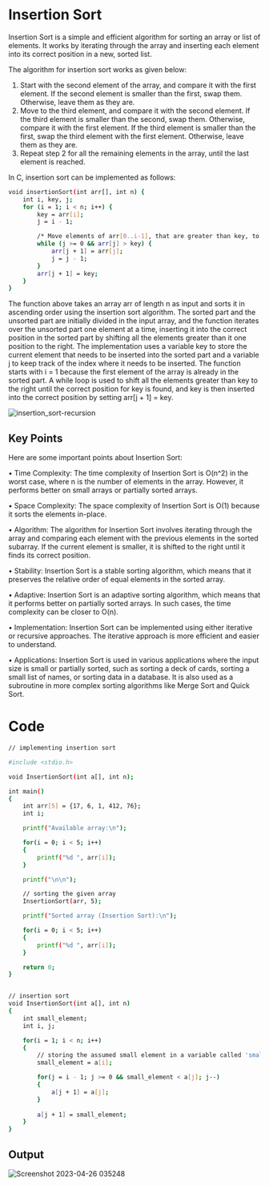 
# Insertion Sort

Insertion Sort is a simple and efficient algorithm for sorting an array or list of elements. It works by iterating through the array and inserting each element into its correct position in a new, sorted list.

The algorithm for insertion sort works as given below:

1. Start with the second element of the array, and compare it with the first element. If the second element is smaller than the first, swap them. Otherwise, leave them as they are.
2. Move to the third element, and compare it with the second element. If the third element is smaller than the second, swap them. Otherwise, compare it with the first element. If the third element is smaller than the first, swap the third element with the first element. Otherwise, leave them as they are.
3. Repeat step 2 for all the remaining elements in the array, until the last element is reached.

In C, insertion sort can be implemented as follows:
```bash
void insertionSort(int arr[], int n) {
    int i, key, j;
    for (i = 1; i < n; i++) {
        key = arr[i];
        j = i - 1;

        /* Move elements of arr[0..i-1], that are greater than key, to one position ahead of their current position */
        while (j >= 0 && arr[j] > key) {
            arr[j + 1] = arr[j];
            j = j - 1;
        }
        arr[j + 1] = key;
    }
}
```
The function above takes an array arr of length n as input and sorts it in ascending order using the insertion sort algorithm. The sorted part and the unsorted part are initially divided in the input array, and the function iterates over the unsorted part one element at a time, inserting it into the correct position in the sorted part by shifting all the elements greater than it one position to the right. The implementation uses a variable key to store the current element that needs to be inserted into the sorted part and a variable j to keep track of the index where it needs to be inserted. The function starts with i = 1 because the first element of the array is already in the sorted part. A while loop is used to shift all the elements greater than key to the right until the correct position for key is found, and key is then inserted into the correct position by setting arr[j + 1] = key.

![insertion_sort-recursion](https://user-images.githubusercontent.com/88421625/234417360-c2b19253-6576-423c-9ac5-302680c11548.png)

## Key Points
Here are some important points about Insertion Sort:

•	Time Complexity: The time complexity of Insertion Sort is O(n^2) in the worst case, where n is the number of elements in the array. However, it performs better on small arrays or partially sorted arrays.

•	Space Complexity: The space complexity of Insertion Sort is O(1) because it sorts the elements in-place.

•	Algorithm: The algorithm for Insertion Sort involves iterating through the array and comparing each element with the previous elements in the sorted subarray. If the current element is smaller, it is shifted to the right until it finds its correct position.

•	Stability: Insertion Sort is a stable sorting algorithm, which means that it preserves the relative order of equal elements in the sorted array.

•	Adaptive: Insertion Sort is an adaptive sorting algorithm, which means that it performs better on partially sorted arrays. In such cases, the time complexity can be closer to O(n).

•	Implementation: Insertion Sort can be implemented using either iterative or recursive approaches. The iterative approach is more efficient and easier to understand.

•	Applications: Insertion Sort is used in various applications where the input size is small or partially sorted, such as sorting a deck of cards, sorting a small list of names, or sorting data in a database. It is also used as a subroutine in more complex sorting algorithms like Merge Sort and Quick Sort.



# Code

```bash
// implementing insertion sort

#include <stdio.h>

void InsertionSort(int a[], int n);

int main()
{
    int arr[5] = {17, 6, 1, 412, 76};
    int i;

    printf("Available array:\n");

    for(i = 0; i < 5; i++)
    {
        printf("%d ", arr[i]);
    }

    printf("\n\n");

    // sorting the given array
    InsertionSort(arr, 5);

    printf("Sorted array (Insertion Sort):\n");

    for(i = 0; i < 5; i++)
    {
        printf("%d ", arr[i]);
    }

    return 0;
}


// insertion sort
void InsertionSort(int a[], int n)
{
    int small_element;
    int i, j;

    for(i = 1; i < n; i++)
    {
        // storing the assumed small element in a variable called 'small'
        small_element = a[i];

        for(j = i - 1; j >= 0 && small_element < a[j]; j--)
        {
            a[j + 1] = a[j];
        }
        
        a[j + 1] = small_element;
    }
}
```
## Output

![Screenshot 2023-04-26 035248](https://user-images.githubusercontent.com/88421625/234417424-0789f4c6-0508-4780-ab27-ab5850f48b65.png)
